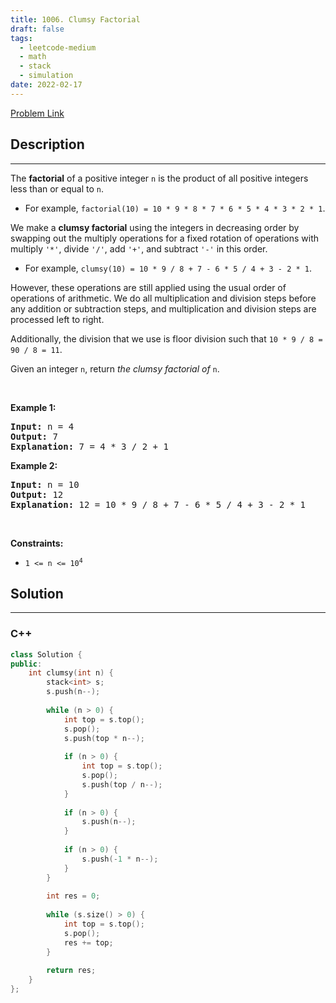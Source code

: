 ```yaml
---
title: 1006. Clumsy Factorial
draft: false
tags: 
  - leetcode-medium
  - math
  - stack
  - simulation
date: 2022-02-17
---
```


[Problem Link](https://leetcode.com/problems/clumsy-factorial/)

## Description

---
<p>The <strong>factorial</strong> of a positive integer <code>n</code> is the product of all positive integers less than or equal to <code>n</code>.</p>

<ul>
	<li>For example, <code>factorial(10) = 10 * 9 * 8 * 7 * 6 * 5 * 4 * 3 * 2 * 1</code>.</li>
</ul>

<p>We make a <strong>clumsy factorial</strong> using the integers in decreasing order by swapping out the multiply operations for a fixed rotation of operations with multiply <code>&#39;*&#39;</code>, divide <code>&#39;/&#39;</code>, add <code>&#39;+&#39;</code>, and subtract <code>&#39;-&#39;</code> in this order.</p>

<ul>
	<li>For example, <code>clumsy(10) = 10 * 9 / 8 + 7 - 6 * 5 / 4 + 3 - 2 * 1</code>.</li>
</ul>

<p>However, these operations are still applied using the usual order of operations of arithmetic. We do all multiplication and division steps before any addition or subtraction steps, and multiplication and division steps are processed left to right.</p>

<p>Additionally, the division that we use is floor division such that <code>10 * 9 / 8 = 90 / 8 = 11</code>.</p>

<p>Given an integer <code>n</code>, return <em>the clumsy factorial of </em><code>n</code>.</p>

<p>&nbsp;</p>
<p><strong class="example">Example 1:</strong></p>

<pre>
<strong>Input:</strong> n = 4
<strong>Output:</strong> 7
<strong>Explanation:</strong> 7 = 4 * 3 / 2 + 1
</pre>

<p><strong class="example">Example 2:</strong></p>

<pre>
<strong>Input:</strong> n = 10
<strong>Output:</strong> 12
<strong>Explanation:</strong> 12 = 10 * 9 / 8 + 7 - 6 * 5 / 4 + 3 - 2 * 1
</pre>

<p>&nbsp;</p>
<p><strong>Constraints:</strong></p>

<ul>
	<li><code>1 &lt;= n &lt;= 10<sup>4</sup></code></li>
</ul>


## Solution

---
### C++
``` cpp title='clumsy-factorial'
class Solution {
public:
    int clumsy(int n) {
        stack<int> s;
        s.push(n--);
        
        while (n > 0) {
            int top = s.top();
            s.pop();
            s.push(top * n--);
            
            if (n > 0) {
                int top = s.top();
                s.pop();
                s.push(top / n--);
            }
            
            if (n > 0) {
                s.push(n--);
            }
            
            if (n > 0) {
                s.push(-1 * n--);
            }
        }
        
        int res = 0;
        
        while (s.size() > 0) {
            int top = s.top();
            s.pop();
            res += top;
        }
        
        return res;
    }
};
```


